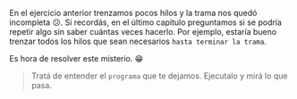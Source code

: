 <gs-attire attire-url="https://raw.githubusercontent.com/MumukiProject/mumuki-guia-gobstones-repeticion-condicional-ii-kids/master/assets/attires/config_1538410692480.json"></gs-attire>

<gs-toolbox toolbox-url="https://raw.githubusercontent.com/MumukiProject/mumuki-guia-gobstones-repeticion-condicional-kids/master/assets/toolbox.xml">
</gs-toolbox>

En el ejercicio anterior trenzamos pocos hilos y la trama nos quedó incompleta :confused:. Si recordás, en el último capítulo preguntamos si se podría repetir algo sin saber cuántas veces hacerlo. Por ejemplo, estaría bueno trenzar todos los hilos que sean necesarios `hasta terminar la trama`. 

Es hora de resolver este misterio. :grin:

> Tratá de entender el `programa` que te dejamos. Ejecutalo y mirá lo que pasa.